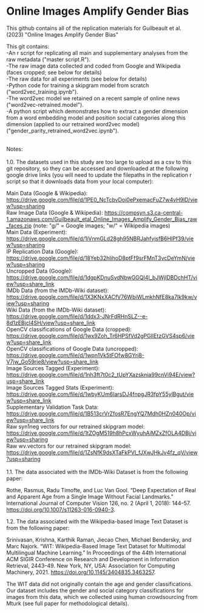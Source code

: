 # Online Images Amplify Gender Bias
This github contains all of the replication materials for Guilbeault et al. (2023) "Online Images Amplify Gender Bias"

This git contains:<br>
-An r script for replicating all main and supplementary analyses from the raw metadata ("master script.R").<br>
-The raw image data collected and coded from Google and Wikipedia (faces cropped; see below for details) <br>
-The raw data for all experiments (see below for details) <br>
-Python code for training a skipgram model from scratch ("word2vec_training.ipynb"). <br>
-The word2vec model we retained on a recent sample of online news ("word2vec-retrained.model"). <br>
-A python script which demonstrates how to extract a gender dimension from a word embedding model and position social categories along this dimension (applied to our retrained word2vec model) ("gender_parity_retrained_word2vec.ipynb"). <br>

<br>
Notes:<br>
<br>
1.0. The datasets used in this study are too large to upload as a csv to this git repository, so they can be accessed and downloaded at the following google drive links (you will need to update the filepaths in the replication r script so that it downloads data from your local computer):

Main Data (Google & Wikipedia): https://drive.google.com/file/d/1PE0_NcTcbvDoi0ePxemacFuZ7w4vH9lD/view?usp=sharing <br>
Raw Image Data (Google & Wikipedia): https://compsyn.s3.ca-central-1.amazonaws.com/Guilbeault_etal_Online_Images_Amplify_Gender_Bias_raw_faces.zip (note: "g/" = Google images; "w/" = Wikipedia images)  <br>
Main Data (Experiment): https://drive.google.com/file/d/1iVnmGLd28gh95NBRJahfvjsfB6HlPf39/view?usp=sharing <br>
IP Replication Data (Google): https://drive.google.com/file/d/18Yeb32hlihoD8ptFf9srFMnT3vcDeYmN/view?usp=sharing <br>
Uncropped Data (Google): https://drive.google.com/file/d/1dgpKDnuSvdNbwGGQI4I_bJWjIDBDchHT/view?usp=share_link <br>
IMDb Data (from the IMDb-Wiki dataset): https://drive.google.com/file/d/1X3KNxXACfV76WbiWLmkhNfE8ka7Ik9kw/view?usp=sharing <br>
Wiki Data (from the IMDb-Wiki dataset): https://drive.google.com/file/d/1ddx3-JNrFdRHnSLZ--e-8d1zEBjcl4SH/view?usp=share_link <br>
OpenCV classifications of Google Data (cropped): https://drive.google.com/file/d/1wx9Zoh_Tr6HPSfVd2gPGIlEtzGVS4sp6/view?usp=share_link <br>
OpenCV classifications of Google Data (uncropped): https://drive.google.com/file/d/1wpn1Vk5tFOfw8GYri8-V7jw_Go59rje8/view?usp=share_link <br>
Image Sources Tagged (Experiment): https://drive.google.com/file/d/1nh3ft7t0c2_tUpYXazsknia99cnVi94E/view?usp=share_link <br>
Image Sources Tagged Stats (Experiment): https://drive.google.com/file/d/1wbyKUm6IarsDJ4fnpgJR3fpY55ylBgut/view?usp=share_link <br>
Supplementary Validation Task Data: https://drive.google.com/file/d/1B513crVrZfosR7EngYQ7Mdh0HZn040Op/view?usp=share_link <br>
Raw syn1neg vectors for our retrained skipgram model: https://drive.google.com/file/d/1tZOgM519h8hPcxWyuhAiMZxZfOLA4DBj/view?usp=sharing <br>
Raw wv.vectors for our retrained skipgram model: https://drive.google.com/file/d/1ZsNfK9dsXTaFkPVI_fJXwJHkJv4fz_qV/view?usp=sharing <br>
<br>
1.1. The data associated with the IMDb-Wiki Dataset is from the following paper:

Rothe, Rasmus, Radu Timofte, and Luc Van Gool. “Deep Expectation of Real and Apparent Age from a Single Image Without Facial Landmarks.” International Journal of Computer Vision 126, no. 2 (April 1, 2018): 144–57. https://doi.org/10.1007/s11263-016-0940-3.

1.2. The data associated with the Wikipedia-based Image Text Dataset is from the following paper:

Srinivasan, Krishna, Karthik Raman, Jiecao Chen, Michael Bendersky, and Marc Najork. “WIT: Wikipedia-Based Image Text Dataset for Multimodal Multilingual Machine Learning.” In Proceedings of the 44th International ACM SIGIR Conference on Research and Development in Information Retrieval, 2443–49. New York, NY, USA: Association for Computing Machinery, 2021. https://doi.org/10.1145/3404835.3463257.

The WIT data did not originally contain the age and gender classifications. Our dataset includes the gender and social category classifications for images from this data, which we collected using human crowdsourcing from Mturk (see full paper for methodological details).
